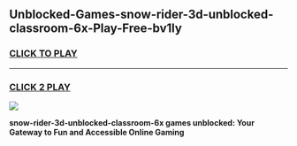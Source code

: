 
## Unblocked-Games-snow-rider-3d-unblocked-classroom-6x-Play-Free-bv1ly
<h3>
<a href="https://premium76.site?title=snow-rider-3d-unblocked-classroom-6x&ref=24M">CLICK TO PLAY</a></h3>
<hr>

<h3>
<a href="https://premium76.site?title=snow-rider-3d-unblocked-classroom-6x&ref=24M">CLICK 2 PLAY</a>
  
</h3>

<a href="https://premium76.site?title=snow-rider-3d-unblocked-classroom-6x&ref=24M"><img src="https://clearcache.store/games.png"></a>


**snow-rider-3d-unblocked-classroom-6x games unblocked: Your Gateway to Fun and Accessible Online Gaming**
